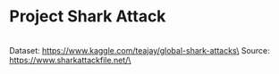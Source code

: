 # Project Shark Attack
\
Dataset: https://www.kaggle.com/teajay/global-shark-attacks\
Source: https://www.sharkattackfile.net/\

